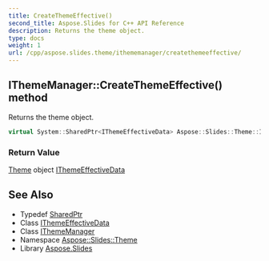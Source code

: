 ```yaml
---
title: CreateThemeEffective()
second_title: Aspose.Slides for C++ API Reference
description: Returns the theme object.
type: docs
weight: 1
url: /cpp/aspose.slides.theme/ithememanager/createthemeeffective/
---
```

## IThemeManager::CreateThemeEffective() method


Returns the theme object.

```cpp
virtual System::SharedPtr<IThemeEffectiveData> Aspose::Slides::Theme::IThemeManager::CreateThemeEffective()=0
```


### Return Value

[Theme](../../theme/) object [IThemeEffectiveData](../../ithemeeffectivedata/)

## See Also

* Typedef [SharedPtr](../../system/sharedptr/)
* Class [IThemeEffectiveData](../ithemeeffectivedata/)
* Class [IThemeManager](./)
* Namespace [Aspose::Slides::Theme](../)
* Library [Aspose.Slides](../../)